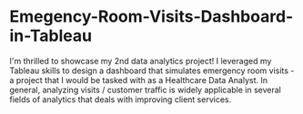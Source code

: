 # Emegency-Room-Visits-Dashboard-in-Tableau
I'm thrilled to showcase my 2nd data analytics project! I leveraged my Tableau skills to design a dashboard that simulates emergency room visits - a project that I would be tasked with as a Healthcare Data Analyst. In general, analyzing visits / customer traffic is widely applicable in several fields of analytics that deals with improving client services.
